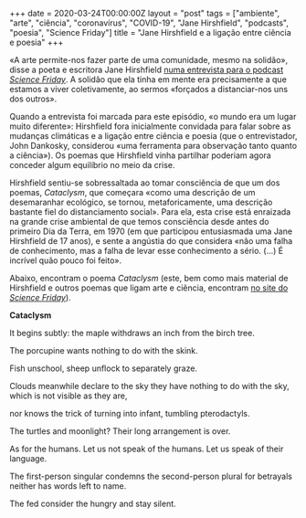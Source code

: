 +++
date = 2020-03-24T00:00:00Z
layout = "post"
tags = ["ambiente", "arte", "ciência", "coronavírus", "COVID-19", "Jane Hirshfield", "podcasts", "poesia", "Science Friday"]
title = "Jane Hirshfield e a ligação entre ciência e poesia"
+++

«A arte permite-nos fazer parte de uma comunidade, mesmo na solidão», disse a poeta e escritora Jane Hirshfield [numa entrevista para o podcast _Science Friday_](https://www.sciencefriday.com/segments/jane-hirshfield-science-poetry/). A solidão que ela tinha em mente era precisamente a que estamos a viver coletivamente, ao sermos «forçados a distanciar-nos uns dos outros».

Quando a entrevista foi marcada para este episódio, «o mundo era um lugar muito diferente»: Hirshfield fora inicialmente convidada para falar sobre as mudanças climáticas e a ligação entre ciência e poesia (que o entrevistador, John Dankosky, considerou «uma ferramenta para observação tanto quanto a ciência»). Os poemas que Hirshfield vinha partilhar poderiam agora conceder algum equilíbrio no meio da crise.

Hirshfield sentiu-se sobressaltada ao tomar consciência de que um dos poemas, _Cataclysm_, que começara «como uma descrição de um desemaranhar ecológico, se tornou, metaforicamente, uma descrição bastante fiel do distanciamento social». Para ela, esta crise está enraizada na grande crise ambiental de que temos consciência desde antes do primeiro Dia da Terra, em 1970 (em que participou entusiasmada uma Jane Hirshfield de 17 anos), e sente a angústia do que considera «não uma falha de conhecimento, mas a falha de levar esse conhecimento a sério. (...) É incrível quão pouco foi feito».

Abaixo, encontram o poema _Cataclysm_ (este, bem como mais material de Hirshfield e outros poemas que ligam arte e ciência, encontram [no site do _Science Friday_](https://www.sciencefriday.com/articles/o-snail-and-poems/)).

__Cataclysm__

It begins subtly:
the maple
withdraws an inch from the birch tree.

The porcupine
wants nothing to do with the skink.

Fish unschool,
sheep unflock to separately graze.

Clouds meanwhile
declare to the sky
they have nothing to do with the sky,
which is not visible as they are,

nor knows the trick of turning
into infant, tumbling pterodactyls.

The turtles and moonlight?
Their long arrangement is over.

As for the humans.
Let us not speak of the humans.
Let us speak of their language.

The first-person singular
condemns the second-person plural
for betrayals neither has words left to name.

The fed consider the hungry
and stay silent.
